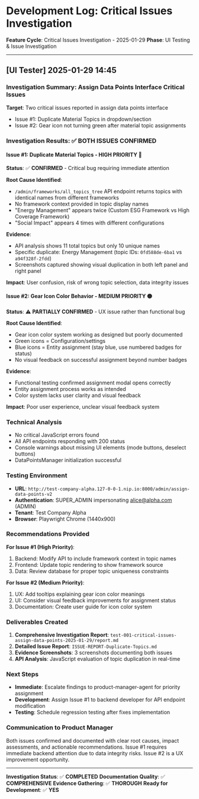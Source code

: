 # Development Log: Critical Issues Investigation

**Feature Cycle**: Critical Issues Investigation - 2025-01-29
**Phase**: UI Testing & Issue Investigation

---

## [UI Tester] 2025-01-29 14:45

### Investigation Summary: Assign Data Points Interface Critical Issues

**Target**: Two critical issues reported in assign data points interface
- Issue #1: Duplicate Material Topics in dropdown/section
- Issue #2: Gear icon not turning green after material topic assignments

### Investigation Results: ✅ BOTH ISSUES CONFIRMED

#### **Issue #1: Duplicate Material Topics** - **HIGH PRIORITY 🔴**
**Status**: ✅ **CONFIRMED** - Critical bug requiring immediate attention

**Root Cause Identified**:
- `/admin/frameworks/all_topics_tree` API endpoint returns topics with identical names from different frameworks
- No framework context provided in topic display names
- "Energy Management" appears twice (Custom ESG Framework vs High Coverage Framework)
- "Social Impact" appears 4 times with different configurations

**Evidence**:
- API analysis shows 11 total topics but only 10 unique names
- Specific duplicate: Energy Management (topic IDs: `0fd588de-6ba1` vs `a94f328f-2fdd`)
- Screenshots captured showing visual duplication in both left panel and right panel

**Impact**: User confusion, risk of wrong topic selection, data integrity issues

#### **Issue #2: Gear Icon Color Behavior** - **MEDIUM PRIORITY 🟡**
**Status**: ⚠️ **PARTIALLY CONFIRMED** - UX issue rather than functional bug

**Root Cause Identified**:
- Gear icon color system working as designed but poorly documented
- Green icons = Configuration/settings
- Blue icons = Entity assignment (stay blue, use numbered badges for status)
- No visual feedback on successful assignment beyond number badges

**Evidence**:
- Functional testing confirmed assignment modal opens correctly
- Entity assignment process works as intended
- Color system lacks user clarity and visual feedback

**Impact**: Poor user experience, unclear visual feedback system

### Technical Analysis
- No critical JavaScript errors found
- All API endpoints responding with 200 status
- Console warnings about missing UI elements (mode buttons, deselect buttons)
- DataPointsManager initialization successful

### Testing Environment
- **URL**: `http://test-company-alpha.127-0-0-1.nip.io:8000/admin/assign-data-points-v2`
- **Authentication**: SUPER_ADMIN impersonating alice@alpha.com (ADMIN)
- **Tenant**: Test Company Alpha
- **Browser**: Playwright Chrome (1440x900)

### Recommendations Provided

**For Issue #1 (High Priority)**:
1. Backend: Modify API to include framework context in topic names
2. Frontend: Update topic rendering to show framework source
3. Data: Review database for proper topic uniqueness constraints

**For Issue #2 (Medium Priority)**:
1. UX: Add tooltips explaining gear icon color meanings
2. UI: Consider visual feedback improvements for assignment status
3. Documentation: Create user guide for icon color system

### Deliverables Created
1. **Comprehensive Investigation Report**: `test-001-critical-issues-assign-data-points-2025-01-29/report.md`
2. **Detailed Issue Report**: `ISSUE-REPORT-Duplicate-Topics.md`
3. **Evidence Screenshots**: 3 screenshots documenting both issues
4. **API Analysis**: JavaScript evaluation of topic duplication in real-time

### Next Steps
- **Immediate**: Escalate findings to product-manager-agent for priority assignment
- **Development**: Assign Issue #1 to backend developer for API endpoint modification
- **Testing**: Schedule regression testing after fixes implementation

### Communication to Product Manager
Both issues confirmed and documented with clear root causes, impact assessments, and actionable recommendations. Issue #1 requires immediate backend attention due to data integrity risks. Issue #2 is a UX improvement opportunity.

---

**Investigation Status**: ✅ **COMPLETED**
**Documentation Quality**: ✅ **COMPREHENSIVE**
**Evidence Gathering**: ✅ **THOROUGH**
**Ready for Development**: ✅ **YES**